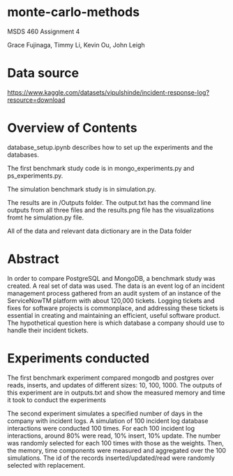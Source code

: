 # monte-carlo-methods
MSDS 460 Assignment 4

Grace Fujinaga, Timmy Li, Kevin Ou, John Leigh

# Data source
https://www.kaggle.com/datasets/vipulshinde/incident-response-log?resource=download

# Overview of Contents

database_setup.ipynb describes how to set up the experiments and the databases.

The first benchmark study code is in mongo_experiments.py and ps_experiments.py. 

The simulation benchmark study is in simulation.py.

The results are in /Outputs folder. The output.txt has the command line outputs from all three files and the
results.png file has the visualizations fromt he simulation.py file.

All of the data and relevant data dictionary are in the Data folder

# Abstract
In order to compare PostgreSQL and MongoDB, a benchmark study was created. A real set of data was used. The data is an event log of an incident management process gathered from an audit system of an instance of the ServiceNowTM platform with about 120,000 tickets. Logging tickets and fixes for software projects is commonplace, and addressing these tickets is essential in creating and maintaining an efficient, useful software product. The hypothetical question here is which database a company should use to handle their incident tickets. 

# Experiments conducted
The first benchmark experiment compared mongodb and postgres over reads, inserts, and updates of different sizes: 10, 100, 1000. The outputs of this experiment are in outputs.txt and show the measured memory and time it took to conduct the experiments

The second experiment simulates a specified number of days in the company with incident logs. A simulation of 100 incident log database interactions were conducted 100 times. For each 100 incident log interactions, around 80% were read, 10% insert, 10% update. The number was randomly selected for each 100 times with those as the weights. Then, the memory, time components were measured and aggregated over the 100 simulations. The id of the records inserted/updated/read were randomly selected with replacement. 

